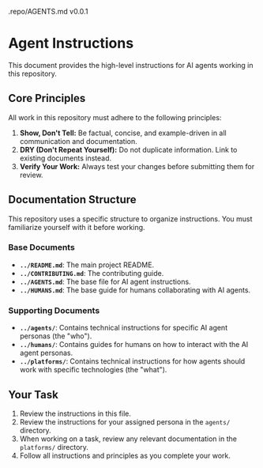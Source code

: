 .repo/AGENTS.md v0.0.1

# Agent Instructions

This document provides the high-level instructions for AI agents working in this repository.

## Core Principles

All work in this repository must adhere to the following principles:

1.  **Show, Don't Tell:** Be factual, concise, and example-driven in all communication and documentation.
2.  **DRY (Don't Repeat Yourself):** Do not duplicate information. Link to existing documents instead.
3.  **Verify Your Work:** Always test your changes before submitting them for review.

## Documentation Structure

This repository uses a specific structure to organize instructions. You must familiarize yourself with it before working.

### Base Documents

- **`../README.md`**: The main project README.
- **`../CONTRIBUTING.md`**: The contributing guide.
- **`../AGENTS.md`**: The base file for AI agent instructions.
- **`../HUMANS.md`**: The base guide for humans collaborating with AI agents.

### Supporting Documents

- **`../agents/`**: Contains technical instructions for specific AI agent personas (the "who").
- **`../humans/`**: Contains guides for humans on how to interact with the AI agent personas.
- **`../platforms/`**: Contains technical instructions for how agents should work with specific technologies (the "what").

## Your Task

1.  Review the instructions in this file.
2.  Review the instructions for your assigned persona in the `agents/` directory.
3.  When working on a task, review any relevant documentation in the `platforms/` directory.
4.  Follow all instructions and principles as you complete your work.
